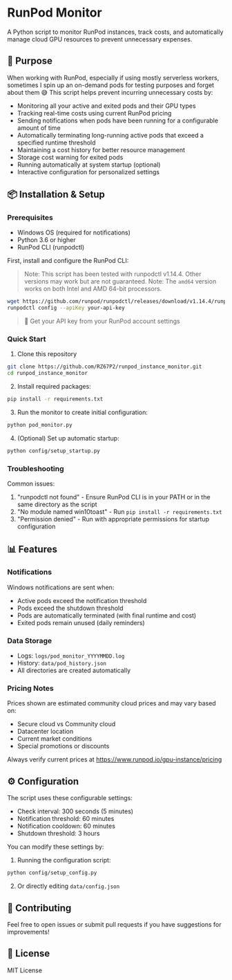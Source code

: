 # RunPod Monitor

A Python script to monitor RunPod instances, track costs, and automatically manage cloud GPU resources to prevent unnecessary expenses.

## 🎯 Purpose

When working with RunPod, especially if using mostly serverless workers, sometimes I spin up an on-demand pods for testing purposes and forget about them 😅 This script helps prevent incurring unnecessary costs by:

- Monitoring all your active and exited pods and their GPU types
- Tracking real-time costs using current RunPod pricing
- Sending notifications when pods have been running for a configurable amount of time
- Automatically terminating long-running active pods that exceed a specified runtime threshold
- Maintaining a cost history for better resource management
- Storage cost warning for exited pods
- Running automatically at system startup (optional)
- Interactive configuration for personalized settings

## 📦 Installation & Setup

### Prerequisites

- Windows OS (required for notifications)
- Python 3.6 or higher
- RunPod CLI (runpodctl)

First, install and configure the RunPod CLI:
> Note: This script has been tested with runpodctl v1.14.4. Other versions may work but are not guaranteed.
> Note: The `amd64` version works on both Intel and AMD 64-bit processors.

```bash
wget https://github.com/runpod/runpodctl/releases/download/v1.14.4/runpodctl-windows-amd64.exe -O runpodctl.exe
runpodctl config --apiKey your-api-key
```

> 📝 Get your API key from your RunPod account settings



### Quick Start
1. Clone this repository
```bash
git clone https://github.com/RZ67P2/runpod_instance_monitor.git
cd runpod_instance_monitor
```

2. Install required packages:
```bash
pip install -r requirements.txt
```
3. Run the monitor to create initial configuration:
```bash
python pod_monitor.py
```
4. (Optional) Set up automatic startup:
```bash
python config/setup_startup.py
```

### Troubleshooting

Common issues:
1. "runpodctl not found" - Ensure RunPod CLI is in your PATH or in the same directory as the script
2. "No module named win10toast" - Run `pip install -r requirements.txt`
3. "Permission denied" - Run with appropriate permissions for startup configuration

## 📊 Features

### Notifications
Windows notifications are sent when:
- Active pods exceed the notification threshold
- Pods exceed the shutdown threshold
- Pods are automatically terminated (with final runtime and cost)
- Exited pods remain unused (daily reminders)

### Data Storage
- Logs: `logs/pod_monitor_YYYYMMDD.log`
- History: `data/pod_history.json`
- All directories are created automatically

### Pricing Notes
Prices shown are estimated community cloud prices and may vary based on:
- Secure cloud vs Community cloud
- Datacenter location
- Current market conditions
- Special promotions or discounts

Always verify current prices at https://www.runpod.io/gpu-instance/pricing

## ⚙️ Configuration

The script uses these configurable settings:
- Check interval: 300 seconds (5 minutes)
- Notification threshold: 60 minutes
- Notification cooldown: 60 minutes
- Shutdown threshold: 3 hours

You can modify these settings by:
1. Running the configuration script:
```bash
python config/setup_config.py
```
2. Or directly editing `data/config.json`

## 🤝 Contributing

Feel free to open issues or submit pull requests if you have suggestions for improvements!

## 📜 License

MIT License





